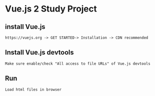 # Vue.js 2 Study Project

## install Vue.js
    https://vuejs.org -> GET STARTED-> Installation -> CDN recommended


## Install Vue.js devtools
    Make sure enable/check "All access to file URLs" of Vue.js devtools

## Run
    Load html files in browser

